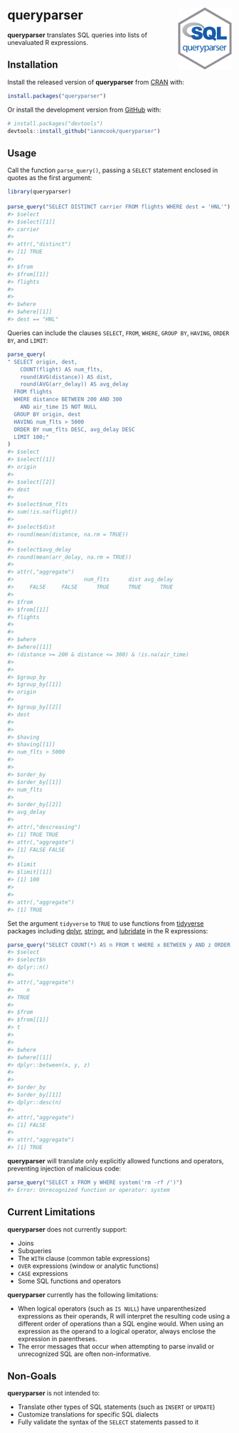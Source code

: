 
<!-- README.md is generated from README.Rmd. Please edit that file -->

# queryparser <img src="man/figures/logo.png" align="right" width="120" />

<!-- badges: start -->

<!-- badges: end -->

**queryparser** translates SQL queries into lists of unevaluated R
expressions.

## Installation

Install the released version of **queryparser** from
[CRAN](https://CRAN.R-project.org/package=queryparser) with:

``` r
install.packages("queryparser")
```

Or install the development version from
[GitHub](https://github.com/ianmcook/queryparser) with:

``` r
# install.packages("devtools")
devtools::install_github("ianmcook/queryparser")
```

## Usage

Call the function `parse_query()`, passing a `SELECT` statement enclosed
in quotes as the first argument:

``` r
library(queryparser)

parse_query("SELECT DISTINCT carrier FROM flights WHERE dest = 'HNL'")
#> $select
#> $select[[1]]
#> carrier
#> 
#> attr(,"distinct")
#> [1] TRUE
#> 
#> $from
#> $from[[1]]
#> flights
#> 
#> 
#> $where
#> $where[[1]]
#> dest == "HNL"
```

Queries can include the clauses `SELECT`, `FROM`, `WHERE`, `GROUP BY`,
`HAVING`, `ORDER BY`, and `LIMIT`:

``` r
parse_query(
" SELECT origin, dest,
    COUNT(flight) AS num_flts,
    round(AVG(distance)) AS dist,
    round(AVG(arr_delay)) AS avg_delay
  FROM flights
  WHERE distance BETWEEN 200 AND 300
    AND air_time IS NOT NULL
  GROUP BY origin, dest
  HAVING num_flts > 5000
  ORDER BY num_flts DESC, avg_delay DESC
  LIMIT 100;"
)
#> $select
#> $select[[1]]
#> origin
#> 
#> $select[[2]]
#> dest
#> 
#> $select$num_flts
#> sum(!is.na(flight))
#> 
#> $select$dist
#> round(mean(distance, na.rm = TRUE))
#> 
#> $select$avg_delay
#> round(mean(arr_delay, na.rm = TRUE))
#> 
#> attr(,"aggregate")
#>                      num_flts      dist avg_delay 
#>     FALSE     FALSE      TRUE      TRUE      TRUE 
#> 
#> $from
#> $from[[1]]
#> flights
#> 
#> 
#> $where
#> $where[[1]]
#> (distance >= 200 & distance <= 300) & !is.na(air_time)
#> 
#> 
#> $group_by
#> $group_by[[1]]
#> origin
#> 
#> $group_by[[2]]
#> dest
#> 
#> 
#> $having
#> $having[[1]]
#> num_flts > 5000
#> 
#> 
#> $order_by
#> $order_by[[1]]
#> num_flts
#> 
#> $order_by[[2]]
#> avg_delay
#> 
#> attr(,"descreasing")
#> [1] TRUE TRUE
#> attr(,"aggregate")
#> [1] FALSE FALSE
#> 
#> $limit
#> $limit[[1]]
#> [1] 100
#> 
#> 
#> attr(,"aggregate")
#> [1] TRUE
```

Set the argument `tidyverse` to `TRUE` to use functions from
[tidyverse](https://www.tidyverse.org) packages including
[dplyr](https://dplyr.tidyverse.org),
[stringr](https://stringr.tidyverse.org), and
[lubridate](https://lubridate.tidyverse.org) in the R expressions:

``` r
parse_query("SELECT COUNT(*) AS n FROM t WHERE x BETWEEN y AND z ORDER BY n DESC", tidyverse = TRUE)
#> $select
#> $select$n
#> dplyr::n()
#> 
#> attr(,"aggregate")
#>    n 
#> TRUE 
#> 
#> $from
#> $from[[1]]
#> t
#> 
#> 
#> $where
#> $where[[1]]
#> dplyr::between(x, y, z)
#> 
#> 
#> $order_by
#> $order_by[[1]]
#> dplyr::desc(n)
#> 
#> attr(,"aggregate")
#> [1] FALSE
#> 
#> attr(,"aggregate")
#> [1] TRUE
```

**queryparser** will translate only explicitly allowed functions and
operators, preventing injection of malicious code:

``` r
parse_query("SELECT x FROM y WHERE system('rm -rf /')")
#> Error: Unrecognized function or operator: system
```

## Current Limitations

**queryparser** does not currently support:

  - Joins
  - Subqueries
  - The `WITH` clause (common table expressions)
  - `OVER` expressions (window or analytic functions)
  - `CASE` expressions
  - Some SQL functions and operators

**queryparser** currently has the following limitations:

  - When logical operators (such as `IS NULL`) have unparenthesized
    expressions as their operands, R will interpret the resulting code
    using a different order of operations than a SQL engine would. When
    using an expression as the operand to a logical operator, always
    enclose the expression in parentheses.
  - The error messages that occur when attempting to parse invalid or
    unrecognized SQL are often non-informative.

## Non-Goals

**queryparser** is not intended to:

  - Translate other types of SQL statements (such as `INSERT` or
    `UPDATE`)
  - Customize translations for specific SQL dialects
  - Fully validate the syntax of the `SELECT` statements passed to it
